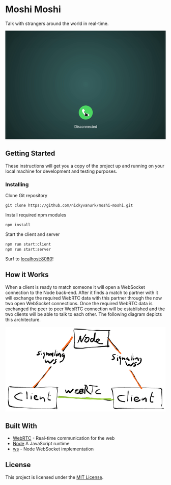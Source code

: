 # Moshi Moshi

Talk with strangers around the world in real-time.

![Moshi Moshi Demo](docs/moshimoshi.gif)

## Getting Started

These instructions will get you a copy of the project up and running on your local machine for development and testing purposes.

### Installing

Clone Git repository

```
git clone https://github.com/nickyvanurk/moshi-moshi.git
```

Install required npm modules

```
npm install
```

Start the client and server

```
npm run start:client
npm run start:server
```

Surf to [localhost:8080](http://localhost:8080)!

## How it Works

When a client is ready to match someone it will open a WebSocket connection to the Node back-end. After it finds a match to partner with it will exchange the required WebRTC data with this partner through the now two open WebSocket connections. Once the required WebRTC data is exchanged the peer to peer WebRTC connection will be established and the two clients will be able to talk to each other. The following diagram depicts this architecture.

![Architecture diagram](docs/architecture.png)

## Built With

* [WebRTC](https://webrtc.org/) - Real-time communication for the web
* [Node](https://nodejs.org/en/about/) A JavaScript runtime
* [ws](https://github.com/websockets/ws) - Node WebSocket implementation

## License

This project is licensed under the [MIT License](./LICENSE.md).
